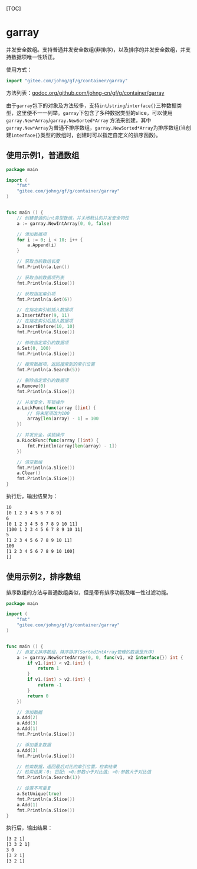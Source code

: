 [TOC]

# garray

并发安全数组。支持普通并发安全数组(非排序)，以及排序的并发安全数组，并支持数据项唯一性矫正。

使用方式：
```go
import "gitee.com/johng/gf/g/container/garray"
```

方法列表：[godoc.org/github.com/johng-cn/gf/g/container/garray](https://godoc.org/github.com/johng-cn/gf/g/container/garray)

由于`garray`包下的对象及方法较多，支持`int`/`string`/`interface{}`三种数据类型，这里便不一一列举。`garray`下包含了多种数据类型的slice，可以使用 `garray.New*Array`/`garray.NewSorted*Array` 方法来创建，其中`garray.New*Array`为普通不排序数组，`garray.NewSorted*Array`为排序数组(当创建`interface{}`类型的数组时，创建时可以指定自定义的排序函数)。

## 使用示例1，普通数组
```go
package main

import (
    "fmt"
    "gitee.com/johng/gf/g/container/garray"
)


func main () {
    // 创建普通的int类型数组，并关闭默认的并发安全特性
    a := garray.NewIntArray(0, 0, false)

    // 添加数据项
    for i := 0; i < 10; i++ {
        a.Append(i)
    }

    // 获取当前数组长度
    fmt.Println(a.Len())

    // 获取当前数据项列表
    fmt.Println(a.Slice())

    // 获取指定索引项
    fmt.Println(a.Get(6))

    // 在指定索引前插入数据项
    a.InsertAfter(9, 11)
    // 在指定索引后插入数据项
    a.InsertBefore(10, 10)
    fmt.Println(a.Slice())

    // 修改指定索引的数据项
    a.Set(0, 100)
    fmt.Println(a.Slice())

    // 搜索数据项，返回搜索到的索引位置
    fmt.Println(a.Search(5))

    // 删除指定索引的数据项
    a.Remove(0)
    fmt.Println(a.Slice())

    // 并发安全，写锁操作
    a.LockFunc(func(array []int) {
        // 将末尾项改为100
        array[len(array) - 1] = 100
    })

    // 并发安全，读锁操作
    a.RLockFunc(func(array []int) {
        fmt.Println(array[len(array) - 1])
    })

    // 清空数组
    fmt.Println(a.Slice())
    a.Clear()
    fmt.Println(a.Slice())
}
```
执行后，输出结果为：
```html
10
[0 1 2 3 4 5 6 7 8 9]
6
[0 1 2 3 4 5 6 7 8 9 10 11]
[100 1 2 3 4 5 6 7 8 9 10 11]
5
[1 2 3 4 5 6 7 8 9 10 11]
100
[1 2 3 4 5 6 7 8 9 10 100]
[]
```

## 使用示例2，排序数组

排序数组的方法与普通数组类似，但是带有排序功能及唯一性过滤功能。

```go
package main

import (
    "fmt"
    "gitee.com/johng/gf/g/container/garray"
)


func main () {
    // 自定义排序数组，降序排序(SortedIntArray管理的数据是升序)
    a := garray.NewSortedArray(0, 0, func(v1, v2 interface{}) int {
        if v1.(int) < v2.(int) {
            return 1
        }
        if v1.(int) > v2.(int) {
            return -1
        }
        return 0
    })

    // 添加数据
    a.Add(2)
    a.Add(3)
    a.Add(1)
    fmt.Println(a.Slice())

    // 添加重复数据
    a.Add(3)
    fmt.Println(a.Slice())

    // 检索数据，返回最后对比的索引位置，检索结果
    // 检索结果：0: 匹配; <0:参数小于对比值; >0:参数大于对比值
    fmt.Println(a.Search(1))

    // 设置不可重复
    a.SetUnique(true)
    fmt.Println(a.Slice())
    a.Add(1)
    fmt.Println(a.Slice())
}
```
执行后，输出结果：
```html
[3 2 1]
[3 3 2 1]
3 0
[3 2 1]
[3 2 1]
```